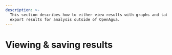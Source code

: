```yaml
---
description: >-
  This section describes how to either view results with graphs and tables, or
  export results for analysis outside of OpenAgua.
---
```


# Viewing & saving results

